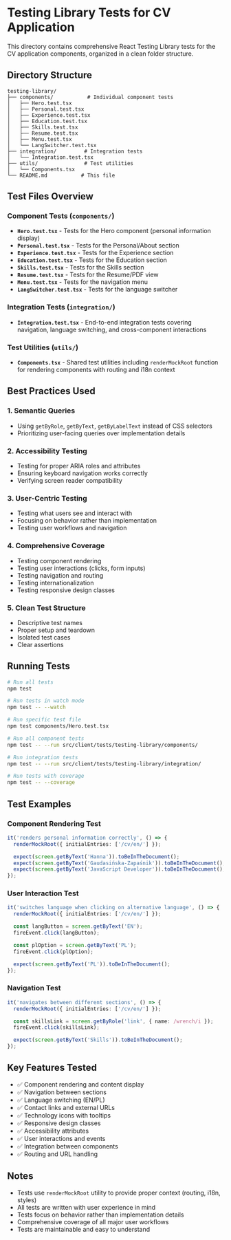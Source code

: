 # Testing Library Tests for CV Application

This directory contains comprehensive React Testing Library tests for the CV application components, organized in a clean folder structure.

## Directory Structure

```
testing-library/
├── components/           # Individual component tests
│   ├── Hero.test.tsx
│   ├── Personal.test.tsx
│   ├── Experience.test.tsx
│   ├── Education.test.tsx
│   ├── Skills.test.tsx
│   ├── Resume.test.tsx
│   ├── Menu.test.tsx
│   └── LangSwitcher.test.tsx
├── integration/         # Integration tests
│   └── Integration.test.tsx
├── utils/               # Test utilities
│   └── Components.tsx
└── README.md           # This file
```

## Test Files Overview

### Component Tests (`components/`)

- **`Hero.test.tsx`** - Tests for the Hero component (personal information display)
- **`Personal.test.tsx`** - Tests for the Personal/About section
- **`Experience.test.tsx`** - Tests for the Experience section
- **`Education.test.tsx`** - Tests for the Education section
- **`Skills.test.tsx`** - Tests for the Skills section
- **`Resume.test.tsx`** - Tests for the Resume/PDF view
- **`Menu.test.tsx`** - Tests for the navigation menu
- **`LangSwitcher.test.tsx`** - Tests for the language switcher

### Integration Tests (`integration/`)

- **`Integration.test.tsx`** - End-to-end integration tests covering navigation, language switching, and cross-component interactions

### Test Utilities (`utils/`)

- **`Components.tsx`** - Shared test utilities including `renderMockRoot` function for rendering components with routing and i18n context

## Best Practices Used

### 1. **Semantic Queries**

- Using `getByRole`, `getByText`, `getByLabelText` instead of CSS selectors
- Prioritizing user-facing queries over implementation details

### 2. **Accessibility Testing**

- Testing for proper ARIA roles and attributes
- Ensuring keyboard navigation works correctly
- Verifying screen reader compatibility

### 3. **User-Centric Testing**

- Testing what users see and interact with
- Focusing on behavior rather than implementation
- Testing user workflows and navigation

### 4. **Comprehensive Coverage**

- Testing component rendering
- Testing user interactions (clicks, form inputs)
- Testing navigation and routing
- Testing internationalization
- Testing responsive design classes

### 5. **Clean Test Structure**

- Descriptive test names
- Proper setup and teardown
- Isolated test cases
- Clear assertions

## Running Tests

```bash
# Run all tests
npm test

# Run tests in watch mode
npm test -- --watch

# Run specific test file
npm test components/Hero.test.tsx

# Run all component tests
npm test -- --run src/client/tests/testing-library/components/

# Run integration tests
npm test -- --run src/client/tests/testing-library/integration/

# Run tests with coverage
npm test -- --coverage
```

## Test Examples

### Component Rendering Test

```typescript
it('renders personal information correctly', () => {
  renderMockRoot({ initialEntries: ['/cv/en/'] });

  expect(screen.getByText('Hanna')).toBeInTheDocument();
  expect(screen.getByText('Gaudasińska-Zapaśnik')).toBeInTheDocument();
  expect(screen.getByText('JavaScript Developer')).toBeInTheDocument();
});
```

### User Interaction Test

```typescript
it('switches language when clicking on alternative language', () => {
  renderMockRoot({ initialEntries: ['/cv/en/'] });

  const langButton = screen.getByText('EN');
  fireEvent.click(langButton);

  const plOption = screen.getByText('PL');
  fireEvent.click(plOption);

  expect(screen.getByText('PL')).toBeInTheDocument();
});
```

### Navigation Test

```typescript
it('navigates between different sections', () => {
  renderMockRoot({ initialEntries: ['/cv/en/'] });

  const skillsLink = screen.getByRole('link', { name: /wrench/i });
  fireEvent.click(skillsLink);

  expect(screen.getByText('Skills')).toBeInTheDocument();
});
```

## Key Features Tested

- ✅ Component rendering and content display
- ✅ Navigation between sections
- ✅ Language switching (EN/PL)
- ✅ Contact links and external URLs
- ✅ Technology icons with tooltips
- ✅ Responsive design classes
- ✅ Accessibility attributes
- ✅ User interactions and events
- ✅ Integration between components
- ✅ Routing and URL handling

## Notes

- Tests use `renderMockRoot` utility to provide proper context (routing, i18n, styles)
- All tests are written with user experience in mind
- Tests focus on behavior rather than implementation details
- Comprehensive coverage of all major user workflows
- Tests are maintainable and easy to understand
